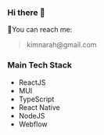 ### Hi there 👋

<!--
**knarah/knarah** is a ✨ _special_ ✨ repository because its `README.md` (this file) appears on your GitHub profile.

Here are some ideas to get you started:

- 🔭 I’m currently working on ...
- 🌱 I’m currently learning ...
- 👯 I’m looking to collaborate on ...
- 🤔 I’m looking for help with ...
- 💬 Ask me about ...
- 📫 How to reach me: ...
- 😄 Pronouns: ...
- ⚡ Fun fact: ...
-->


🙌You can reach me:</br> 
<blockquote >kimnarah@gmail.com</blockquote> 


<h3>Main Tech Stack</h3>
<ul>
  <li>ReactJS</li>
  <li>MUI</li>
  <li>TypeScript</li>
  <li>React Native</li>
  <li>NodeJS</li>
  <li>Webflow</li>
</ul>

</ul>

